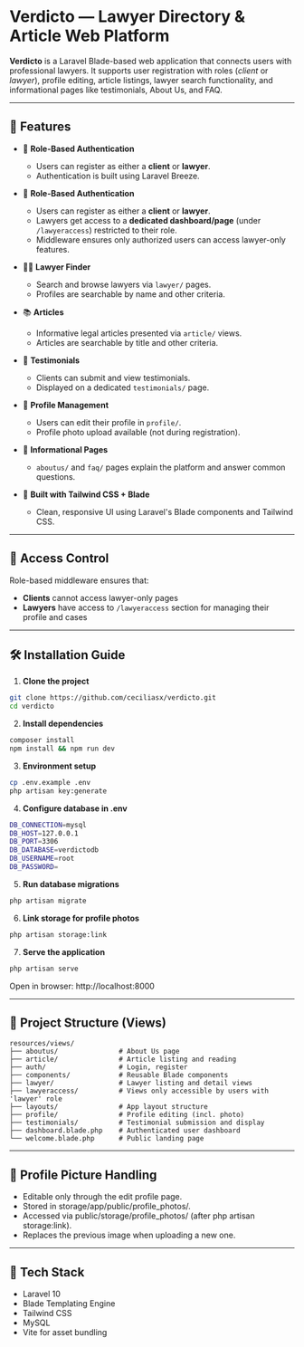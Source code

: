 # Verdicto — Lawyer Directory & Article Web Platform

**Verdicto** is a Laravel Blade-based web application that connects users with professional lawyers. It supports user registration with roles (*client* or *lawyer*), profile editing, article listings, lawyer search functionality, and informational pages like testimonials, About Us, and FAQ.

---

## 🚀 Features

- 🔐 **Role-Based Authentication**
  - Users can register as either a **client** or **lawyer**.
  - Authentication is built using Laravel Breeze.

- 🔐 **Role-Based Authentication**
  - Users can register as either a **client** or **lawyer**.
  - Lawyers get access to a **dedicated dashboard/page** (under `/lawyeraccess`) restricted to their role.
  - Middleware ensures only authorized users can access lawyer-only features.

- 👨‍⚖️ **Lawyer Finder**
  - Search and browse lawyers via `lawyer/` pages.
  - Profiles are searchable by name and other criteria.

- 📚 **Articles**
  - Informative legal articles presented via `article/` views.
  - Articles are searchable by title and other criteria.

- 📝 **Testimonials**
  - Clients can submit and view testimonials.
  - Displayed on a dedicated `testimonials/` page.

- 👤 **Profile Management**
  - Users can edit their profile in `profile/`.
  - Profile photo upload available (not during registration).

- 📄 **Informational Pages**
  - `aboutus/` and `faq/` pages explain the platform and answer common questions.

- 🎨 **Built with Tailwind CSS + Blade**
  - Clean, responsive UI using Laravel's Blade components and Tailwind CSS.

---

## 🔐 Access Control

Role-based middleware ensures that:
- **Clients** cannot access lawyer-only pages
- **Lawyers** have access to `/lawyeraccess` section for managing their profile and cases

---

## 🛠️ Installation Guide

1. **Clone the project**

```bash
git clone https://github.com/ceciliasx/verdicto.git
cd verdicto
```

2. **Install dependencies**
```bash
composer install
npm install && npm run dev
```

3. **Environment setup**
```bash
cp .env.example .env
php artisan key:generate
```

4. **Configure database in .env**
```bash
DB_CONNECTION=mysql
DB_HOST=127.0.0.1
DB_PORT=3306
DB_DATABASE=verdictodb
DB_USERNAME=root
DB_PASSWORD=
```

5. **Run database migrations**
```bash
php artisan migrate
```

6. **Link storage for profile photos**
```bash
php artisan storage:link
```

7. **Serve the application**
```bash
php artisan serve
```
Open in browser: http://localhost:8000

---

## 📂 Project Structure (Views)
```plaintext
resources/views/
├── aboutus/               # About Us page
├── article/               # Article listing and reading
├── auth/                  # Login, register
├── components/            # Reusable Blade components
├── lawyer/                # Lawyer listing and detail views
├── lawyeraccess/          # Views only accessible by users with 'lawyer' role
├── layouts/               # App layout structure
├── profile/               # Profile editing (incl. photo)
├── testimonials/          # Testimonial submission and display
├── dashboard.blade.php    # Authenticated user dashboard
└── welcome.blade.php      # Public landing page
```

---

## 📸 Profile Picture Handling
- Editable only through the edit profile page.
- Stored in storage/app/public/profile_photos/.
- Accessed via public/storage/profile_photos/ (after php artisan storage:link).
- Replaces the previous image when uploading a new one.

---

## 🧠 Tech Stack
- Laravel 10
- Blade Templating Engine
- Tailwind CSS
- MySQL
- Vite for asset bundling